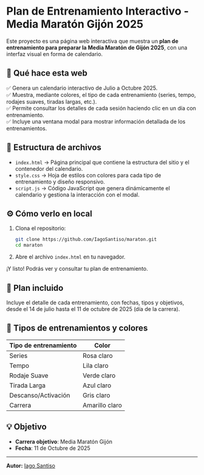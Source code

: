 # Plan de Entrenamiento Interactivo - Media Maratón Gijón 2025

Este proyecto es una página web interactiva que muestra un **plan de entrenamiento para preparar la Media Maratón de Gijón 2025**, con una interfaz visual en forma de calendario.

## 🚀 Qué hace esta web

✅ Genera un calendario interactivo de Julio a Octubre 2025.  
✅ Muestra, mediante colores, el tipo de cada entrenamiento (series, tempo, rodajes suaves, tiradas largas, etc.).  
✅ Permite consultar los detalles de cada sesión haciendo clic en un día con entrenamiento.  
✅ Incluye una ventana modal para mostrar información detallada de los entrenamientos.

## 📂 Estructura de archivos

- `index.html` → Página principal que contiene la estructura del sitio y el contenedor del calendario.
- `style.css` → Hoja de estilos con colores para cada tipo de entrenamiento y diseño responsivo.
- `script.js` → Código JavaScript que genera dinámicamente el calendario y gestiona la interacción con el modal.

## ⚙️ Cómo verlo en local

1. Clona el repositorio:
    ```bash
    git clone https://github.com/IagoSantiso/maraton.git
    cd maraton
    ```

2. Abre el archivo `index.html` en tu navegador.

¡Y listo! Podrás ver y consultar tu plan de entrenamiento.

## 📅 Plan incluido

Incluye el detalle de cada entrenamiento, con fechas, tipos y objetivos, desde el 14 de julio hasta el 11 de octubre de 2025 (día de la carrera).

## 🎨 Tipos de entrenamientos y colores

| Tipo de entrenamiento | Color         |
|------------------------|---------------|
| Series                 | Rosa claro    |
| Tempo                  | Lila claro    |
| Rodaje Suave           | Verde claro   |
| Tirada Larga           | Azul claro    |
| Descanso/Activación    | Gris claro    |
| Carrera                | Amarillo claro|

## 💡 Objetivo

- **Carrera objetivo**: Media Maratón Gijón
- **Fecha**: 11 de Octubre de 2025

---

**Autor:** [Iago Santiso](https://github.com/IagoSantiso)
